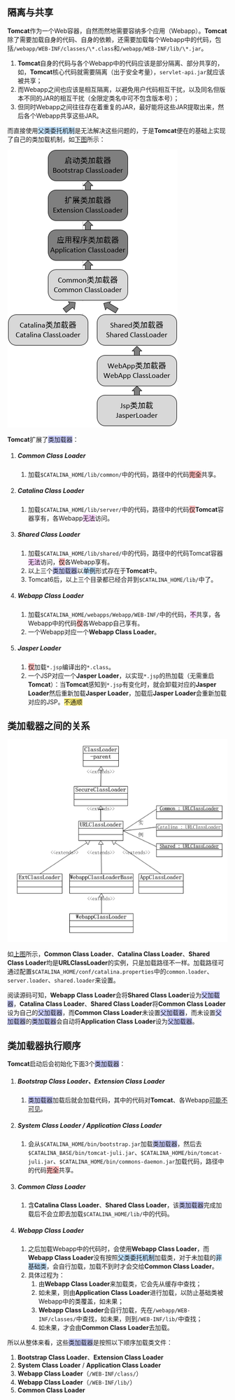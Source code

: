 ## 隔离与共享

**Tomcat**作为一个Web容器，自然而然地需要容纳多个应用（Webapp）。**Tomcat**除了需要加载自身的代码、自身的依赖，还需要加载每个Webapp中的代码，包括`/webapp/WEB-INF/classes/\*.class`和`/webapp/WEB-INF/lib/\*.jar`。

1. **Tomcat**自身的代码与各个Webapp中的代码应该是部分隔离、部分共享的，如，**Tomcat**核心代码就需要隔离（出于安全考量），`servlet-api.jar`就应该被共享；
2. 而Webapp之间也应该是相互隔离，以避免用户代码相互干扰，以及同名但版本不同的JAR的相互干扰（全限定类名中可不包含版本号）；
3. 但同时Webapp之间往往存在着重复的JAR，最好能将这些JAR提取出来，然后各个Webapp共享这些JAR。

而直接使用<span style=background:#c2e2ff>父类委托机制</span>是无法解决这些问题的，于是**Tomcat**便在的基础上实现了自己的类加载机制，如[下图](https://www.jianshu.com/p/abf6fd4531e7)所示：

![](../images/4/tomcat-class-loader.png)

**Tomcat**扩展了<span style=background:#c9ccff>类加载器</span>：

1. ##### Common Class Loader
   
   1. 加载`$CATALINA_HOME/lib/common/`中的代码，路径中的代码<span style=background:#ffb8b8>完全</span>共享。
2. ##### Catalina Class Loader
   
   1. 加载`$CATALINA_HOME/lib/server/`中的代码，路径中的代码<span style=background:#ffb8b8>仅</span>**Tomcat**容器享有，各Webapp<span style=background:#f8d2ff>无法</span>访问。
3. ##### Shared Class Loader
   
   1. 加载`$CATALINA_HOME/lib/shared/`中的代码，路径中的代码Tomcat容器<span style=background:#f8d2ff>无法</span>访问，<span style=background:#ffb8b8>仅</span>各Webapp享有。
   2. 以上三个<span style=background:#c9ccff>类加载器</span>以<span style=background:#c2e2ff>单例</span>形式存在于**Tomcat**中。
   3. Tomcat6后，以上三个目录都已经合并到`$CATALINA_HOME/lib/`中了。
4. ##### Webapp Class Loader
   
   1. 加载`$CATALINA_HOME/webapps/Webapp/WEB-INF/`中的代码，<span style=background:#f8d2ff>不</span>共享，各Webapp中的代码<span style=background:#ffb8b8>仅</span>各Webapp自己享有。
   2. 一个Webapp对应一个**Webapp Class Loader**。
5. ##### Jasper Loader
   
   1. <span style=background:#ffb8b8>仅</span>加载`*.jsp`编译出的`*.class`。
   2. 一个JSP对应一个**Jasper Loader**，以实现`*.jsp`的热加载（无需重启**Tomcat**）：当**Tomcat**感知到`*.jsp`有变化时，就会卸载对应的**Jasper Loader**然后重新加载**Jasper Loader**，加载后**Jasper Loader**会重新加载对应的JSP。<span style=background:#ffee7c>不通顺</span>



## 类加载器之间的关系

![](../images/4/tomcat-class-loader-uml.png)

如[上图](https://blog.csdn.net/czmacd/article/details/54017027)所示，**Common Class Loader**、**Catalina Class Loader**、**Shared Class Loader**均是**URLClassLoader**的实例，只是加载路径不一样。加载路径可通过配置`$CATALINA_HOME/conf/catalina.properties`中的`common.loader`、`server.loader`、`shared.loader`来设置。

阅读源码可知，**Webapp Class Loader**会将**Shared Class Loader**设为<span style=background:#c9ccff>父加载器</span>，**Catalina Class Loader**、**Shared Class Loader**将**Common Class Loader**设为自己的<span style=background:#c9ccff>父加载器</span>，而**Common Class Loader**未设置<span style=background:#c9ccff>父加载器</span>，而未设置<span style=background:#c9ccff>父加载器</span>的<span style=background:#c9ccff>类加载器</span>会自动将**Application Class Loader**设为<span style=background:#c9ccff>父加载器</span>。



## 类加载器执行顺序

**Tomcat**启动后会初始化下面3个<span style=background:#c9ccff>类加载器</span>：

1. ##### Bootstrap Class Loader、Extension Class Loader
   
   1. <span style=background:#c9ccff>类加载器</span>加载后就会加载代码，其中的代码对**Tomcat**、各Webapp[可能不可见](http://tomcat.apache.org/tomcat-6.0-doc/class-loader-howto.html)。
2. ##### System Class Loader / Application Class Loader
   
   1. 会从`$CATALINA_HOME/bin/bootstrap.jar`加载<span style=background:#c9ccff>类加载器</span>，然后去`$CATALINA_BASE/bin/tomcat-juli.jar`、`$CATALINA_HOME/bin/tomcat-juli.jar`、`$CATALINA_HOME/bin/commons-daemon.jar`加载代码，路径中的代码<span style=background:#ffb8b8>完全</span>共享。
3. ##### Common Class Loader
   
   1. 含**Catalina Class Loader**、**Shared Class Loader**，该<span style=background:#c9ccff>类加载器</span>完成加载后不会立即去加载`$CATALINA_HOME/lib/`中的代码。
4. ##### Webapp Class Loader
   
   1. 之后加载Webapp中的代码时，会使用**Webapp Class Loader**，而**Webapp Class Loader**没有按照<span style=background:#c2e2ff>父类委托机制</span>加载类，对于未加载的<span style=background:#c2e2ff>非基础类</span>，会自行加载，加载不到时才会交给**Common Class Loader**。
   2. 具体过程为：
      1. 由**Webapp Class Loader**来加载类，它会先从缓存中查找；
      2. 如未果，则由**Application Class Loader**进行加载，以防止基础类被Webapp中的类覆盖，如未果；
      3. **Webapp Class Loader**会自行加载，先在`/webapp/WEB-INF/classes/`中查找，如未果，则到`/WEB-INF/lib/`中查找；
      4. 如未果，才会由**Common Class Loader**去加载。

所以从整体来看，这些<span style=background:#c9ccff>类加载器</span>是按照以下顺序加载类文件：

1. **Bootstrap Class Loader**、**Extension Class Loader**
2. **System Class Loader** / **Application Class Loader**
3. **Webapp Class Loader**（`/WEB-INF/class/`）
4. **Webapp Class Loader**（`/WEB-INF/lib/`）
5. **Common Class Loader**





